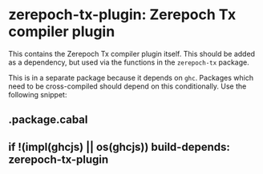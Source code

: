 # zerepoch-tx-plugin: Zerepoch Tx compiler plugin

This contains the Zerepoch Tx compiler plugin itself. This should
be added as a dependency, but used via the functions in the
`zerepoch-tx` package.

This is in a separate package because it depends on `ghc`. Packages
which need to be cross-compiled should depend on this conditionally.
Use the following snippet:

.package.cabal
----
if !(impl(ghcjs) || os(ghcjs))
    build-depends: zerepoch-tx-plugin
----
